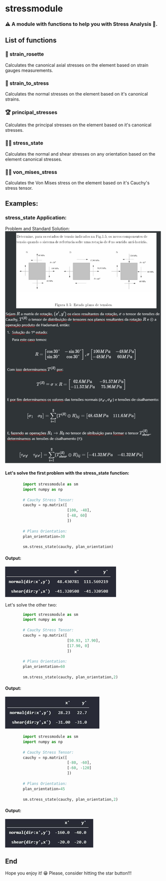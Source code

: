 # stressmodule

### ⚠ A module with functions to help you with Stress Analysis 💪.

## List of functions

### 🌹 strain_rosette
Calculates the canonical axial stresses on the element based on strain gauges
measurements.

### 🦖 strain_to_stress 
Calculates the normal stresses on the element based on it's canonical strains.

### 🏆 principal_stresses
Calculates the principal stresses on the element based on it's canonical stresses.

### 🧘‍♂️ stress_state
Calculates the normal and shear stresses on any orientation based on the element canonical stresses.

### 👮‍♀️ von_mises_stress
Calculates the Von Mises stress on the element based on it's Cauchy's stress tensor.

## Examples:

### stress_state Application:
Problem and Standard Solution: <br/>
<img src="./images/tensor_problem.jpg"/>

#### Let's solve the first problem with the stress_state function:

```python
        import stressmodule as sm
        import numpy as np 

        # Cauchy Stress Tensor:
        cauchy = np.matrix([
                            [100, -48],
                            [-48, 60]
                            ])

        # Plans Orientation:
        plan_orientation=30

        sm.stress_state(cauchy, plan_orientation)
```

#### Output:<br/>
<img src="./images/Output1.PNG"/>

Let's solve the other two:
```python
        import stressmodule as sm
        import numpy as np 

        # Cauchy Stress Tensor:
        cauchy = np.matrix([
                            [50.93, 17.90],
                            [17.90, 0]
                            ])

        # Plans Orientation:
        plan_orientation=60

        sm.stress_state(cauchy, plan_orientation,2)
```
#### Output:<br/>
<img src="./images/Output2.JPG"/>


```python
        import stressmodule as sm
        import numpy as np 

        # Cauchy Stress Tensor:
        cauchy = np.matrix([
                            [-80, -60],
                            [-60, -120]
                            ])

        # Plans Orientation:
        plan_orientation=45

        sm.stress_state(cauchy, plan_orientation,2)
```
#### Output: <br/>
<img src="./images/Output3.JPG"/>

## End
Hope you enjoy it! :grin:
Please, consider hitting the star button!!!
